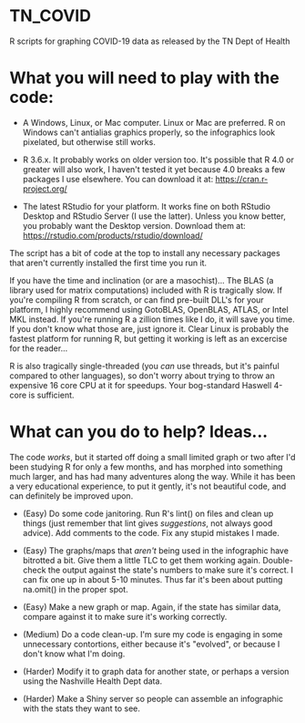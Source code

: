 # TN_COVID

R scripts for graphing COVID-19 data as released by the TN Dept of Health

# What you will need to play with the code:

* A Windows, Linux, or Mac computer.    Linux or Mac are preferred.   R on Windows can't antialias graphics properly, so the infographics look pixelated, but otherwise still works.

* R 3.6.x.   It probably works on older version too.  It's possible that R 4.0 or greater will also work, I haven't tested it yet because 4.0 breaks a few packages I use elsewhere.   You can download it at:  https://cran.r-project.org/

* The latest RStudio for your platform.   It works fine on both RStudio Desktop and RStudio Server (I use the latter).   Unless you know better, you probably want the Desktop version.  Download them at:   https://rstudio.com/products/rstudio/download/

The script has a bit of code at the top to install any necessary packages that aren't currently installed the first time you run it.

If you have the time and inclination (or are a masochist)...   The BLAS (a library used for matrix computations) included with R is tragically slow.   If you're compiling R from scratch, or can find pre-built DLL's for your platform, I highly recommend using GotoBLAS, OpenBLAS, ATLAS, or Intel MKL instead.   If you're running R a zillion times like I do, it will save you time.  If you don't know what those are, just ignore it.   Clear Linux is probably the fastest platform for running R, but getting it working is left as an excercise for the reader...

R is also tragically single-threaded (you *can* use threads, but it's painful compared to other languages), so don't worry about trying to throw an expensive 16 core CPU at it for speedups.    Your bog-standard Haswell 4-core is sufficient. 


# What can you do to help?   Ideas...

The code *works*, but it started off doing a small limited graph or two after I'd been studying R for only a few months, and has morphed into something much larger, and has had many adventures along the way.  While it has been a very educational experience, to put it gently, it's not beautiful code, and can definitely be improved upon.

* (Easy) Do some code janitoring.   Run R's lint() on files and clean up things (just remember that lint gives *suggestions*, not always good advice).   Add comments to the code.  Fix any stupid mistakes I made.

* (Easy) The graphs/maps that *aren't* being used in the infographic have bitrotted a bit.   Give them a little TLC to get them working again.   Double-check the output against the state's numbers to make sure it's correct.   I can fix one up in about 5-10 minutes.  Thus far it's been about putting na.omit() in the proper spot.

* (Easy) Make a new graph or map.   Again, if the state has similar data, compare against it to make sure it's working correctly.

* (Medium) Do a code clean-up.   I'm sure my code is engaging in some unnecessary contortions, either because it's "evolved", or because I don't know what I'm doing. 

* (Harder) Modify it to graph data for another state, or perhaps a version using the Nashville Health Dept data.

* (Harder) Make a Shiny server so people can assemble an infographic with the stats they want to see. 



